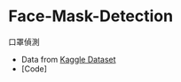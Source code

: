 # Face-Mask-Detection
口罩偵測
- Data from [Kaggle Dataset](https://www.kaggle.com/datasets/andrewmvd/face-mask-detection/data)
- [Code]
